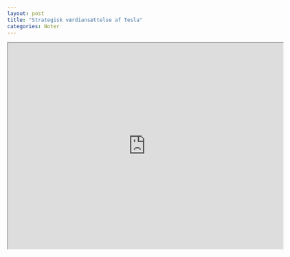 ```yaml
---
layout: post
title: "Strategisk værdiansættelse af Tesla"
categories: Noter
---
```


<object data="_site\PDF\Tesla.pdf" width="1000" height="1000" type='application/pdf'></object>

<!DOCTYPE html>
<html>
  <head>
    <title>Simple Marker</title>
    <!-- The callback parameter is required, so we use console.debug as a noop -->
    <script async src="https://maps.googleapis.com/maps/api/js?key=YOUR_API_KEY_HERE&callback=console.debug&libraries=maps,marker&v=beta">
    </script>
    <link rel="stylesheet" href="./style.css"/>
  </head>
  <body>
    <gmp-map center="55.65974044799805,12.606501579284668" zoom="14" map-id="DEMO_MAP_ID">
      <gmp-advanced-marker position="55.65974044799805,12.606501579284668" title="My location"></gmp-advanced-marker>
    </gmp-map>
  </body>
</html>

<iframe src="https://www.google.com/maps/d/embed?mid=1ELysbd_HcyENvsuK5auBFbFpwZ0" width="640" height="480"></iframe>